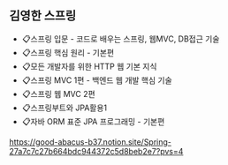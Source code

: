 ## 김영한 스프링
- 📋스프링 입문 - 코드로 배우는 스프링, 웹MVC, DB접근 기술
- 📋스프링 핵심 원리 - 기본편
- 📋모든 개발자를 위한 HTTP 웹 기본 지식
- 📋스프링 MVC 1편 - 백엔드 웹 개발 핵심 기술
- 📋스프링 웹 MVC 2편
- 📋스프링부트와 JPA활용1
- 📋자바 ORM 표준 JPA 프로그래밍 - 기본편

https://good-abacus-b37.notion.site/Spring-27a7c7c27b664bdc944372c5d8beb2e7?pvs=4
